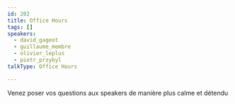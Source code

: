 ```yaml
---
id: 202
title: Office Hours
tags: []
speakers:
  - david_gageot
  - guillaume_membre
  - olivier_leplus
  - piotr_przybyl
talkType: Office Hours

---
```


Venez poser vos questions aux speakers de manière plus calme et détendu
